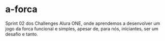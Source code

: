 # a-forca
Sprint 02 dos Challenges Alura ONE, onde aprendemos a desenvolver um jogo da forca funcional e simples, apesar de, para nós, iniciantes, ser um desafio e tanto.

